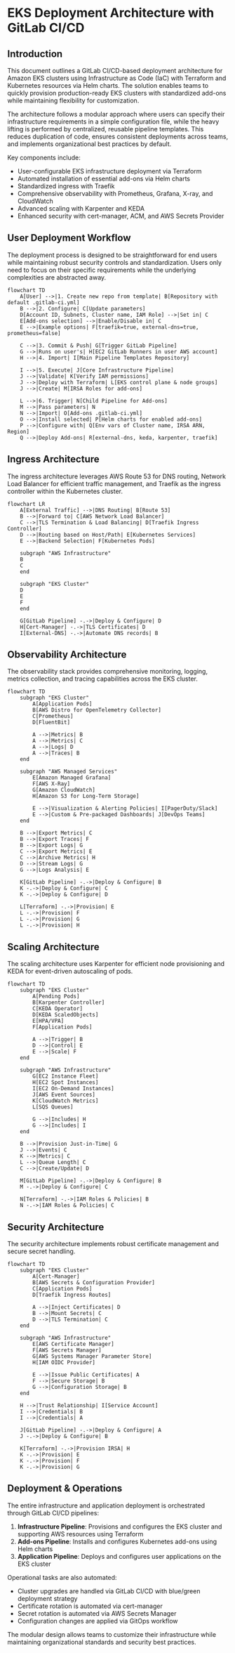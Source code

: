 # EKS Deployment Architecture with GitLab CI/CD

## Introduction

This document outlines a GitLab CI/CD-based deployment architecture for Amazon EKS clusters using Infrastructure as Code (IaC) with Terraform and Kubernetes resources via Helm charts. The solution enables teams to quickly provision production-ready EKS clusters with standardized add-ons while maintaining flexibility for customization.

The architecture follows a modular approach where users can specify their infrastructure requirements in a simple configuration file, while the heavy lifting is performed by centralized, reusable pipeline templates. This reduces duplication of code, ensures consistent deployments across teams, and implements organizational best practices by default.

Key components include:
- User-configurable EKS infrastructure deployment via Terraform
- Automated installation of essential add-ons via Helm charts
- Standardized ingress with Traefik
- Comprehensive observability with Prometheus, Grafana, X-ray, and CloudWatch
- Advanced scaling with Karpenter and KEDA
- Enhanced security with cert-manager, ACM, and AWS Secrets Provider

## User Deployment Workflow

The deployment process is designed to be straightforward for end users while maintaining robust security controls and standardization. Users only need to focus on their specific requirements while the underlying complexities are abstracted away.

```mermaid
flowchart TD
    A[User] -->|1. Create new repo from template| B[Repository with default .gitlab-ci.yml]
    B -->|2. Configure| C[Update parameters]
    D[Account ID, Subnets, Cluster name, IAM Role] -->|Set in| C
    E[Add-ons selection] -->|Enable/Disable in| C
    E -->|Example options| F[traefik=true, external-dns=true, prometheus=false]
    
    C -->|3. Commit & Push| G[Trigger GitLab Pipeline]
    G -->|Runs on user's| H[EC2 GitLab Runners in user AWS account]
    H -->|4. Import| I[Main Pipeline Templates Repository]
    
    I -->|5. Execute| J[Core Infrastructure Pipeline]
    J -->|Validate| K[Verify IAM permissions]
    J -->|Deploy with Terraform| L[EKS control plane & node groups]
    J -->|Create| M[IRSA Roles for add-ons]
    
    L -->|6. Trigger| N[Child Pipeline for Add-ons]
    M -->|Pass parameters| N
    N -->|Import| O[Add-ons .gitlab-ci.yml]
    O -->|Install selected| P[Helm charts for enabled add-ons]
    P -->|Configure with| Q[Env vars of Cluster name, IRSA ARN, Region]
    Q -->|Deploy Add-ons| R[external-dns, keda, karpenter, traefik]
```

## Ingress Architecture

The ingress architecture leverages AWS Route 53 for DNS routing, Network Load Balancer for efficient traffic management, and Traefik as the ingress controller within the Kubernetes cluster.

```mermaid
flowchart LR
    A[External Traffic] -->|DNS Routing| B[Route 53]
    B -->|Forward to| C[AWS Network Load Balancer]
    C -->|TLS Termination & Load Balancing| D[Traefik Ingress Controller]
    D -->|Routing based on Host/Path| E[Kubernetes Services]
    E -->|Backend Selection| F[Kubernetes Pods]
    
    subgraph "AWS Infrastructure"
    B
    C
    end
    
    subgraph "EKS Cluster"
    D
    E
    F
    end
    
    G[GitLab Pipeline] -.->|Deploy & Configure| D
    H[Cert-Manager] -.->|TLS Certificates| D
    I[External-DNS] -.->|Automate DNS records| B
```

## Observability Architecture

The observability stack provides comprehensive monitoring, logging, metrics collection, and tracing capabilities across the EKS cluster.

```mermaid
flowchart TD
    subgraph "EKS Cluster"
        A[Application Pods]
        B[AWS Distro for OpenTelemetry Collector]
        C[Prometheus]
        D[FluentBit]
        
        A -->|Metrics| B
        A -->|Metrics| C
        A -->|Logs| D
        A -->|Traces| B
    end
    
    subgraph "AWS Managed Services"
        E[Amazon Managed Grafana]
        F[AWS X-Ray]
        G[Amazon CloudWatch]
        H[Amazon S3 for Long-Term Storage]
        
        E -->|Visualization & Alerting Policies| I[PagerDuty/Slack]
        E -->|Custom & Pre-packaged Dashboards| J[DevOps Teams]
    end
    
    B -->|Export Metrics| C
    B -->|Export Traces| F
    B -->|Export Logs| G
    C -->|Export Metrics| E
    C -->|Archive Metrics| H
    D -->|Stream Logs| G
    G -->|Logs Analysis| E
    
    K[GitLab Pipeline] -.->|Deploy & Configure| B
    K -.->|Deploy & Configure| C
    K -.->|Deploy & Configure| D
    
    L[Terraform] -.->|Provision| E
    L -.->|Provision| F
    L -.->|Provision| G
    L -.->|Provision| H
```

## Scaling Architecture

The scaling architecture uses Karpenter for efficient node provisioning and KEDA for event-driven autoscaling of pods.

```mermaid
flowchart TD
    subgraph "EKS Cluster"
        A[Pending Pods]
        B[Karpenter Controller]
        C[KEDA Operator]
        D[KEDA ScaledObjects]
        E[HPA/VPA]
        F[Application Pods]
        
        A -->|Trigger| B
        D -->|Control| E
        E -->|Scale| F
    end
    
    subgraph "AWS Infrastructure"
        G[EC2 Instance Fleet]
        H[EC2 Spot Instances]
        I[EC2 On-Demand Instances]
        J[AWS Event Sources]
        K[CloudWatch Metrics]
        L[SQS Queues]
        
        G -->|Includes| H
        G -->|Includes| I
    end
    
    B -->|Provision Just-in-Time| G
    J -->|Events| C
    K -->|Metrics| C
    L -->|Queue Length| C
    C -->|Create/Update| D
    
    M[GitLab Pipeline] -.->|Deploy & Configure| B
    M -.->|Deploy & Configure| C
    
    N[Terraform] -.->|IAM Roles & Policies| B
    N -.->|IAM Roles & Policies| C
```

## Security Architecture

The security architecture implements robust certificate management and secure secret handling.

```mermaid
flowchart TD
    subgraph "EKS Cluster"
        A[Cert-Manager]
        B[AWS Secrets & Configuration Provider]
        C[Application Pods]
        D[Traefik Ingress Routes]
        
        A -->|Inject Certificates| D
        B -->|Mount Secrets| C
        D -->|TLS Termination| C
    end
    
    subgraph "AWS Infrastructure"
        E[AWS Certificate Manager]
        F[AWS Secrets Manager]
        G[AWS Systems Manager Parameter Store]
        H[IAM OIDC Provider]
        
        E -->|Issue Public Certificates| A
        F -->|Secure Storage| B
        G -->|Configuration Storage| B
    end
    
    H -->|Trust Relationship| I[Service Account]
    I -->|Credentials| B
    I -->|Credentials| A
    
    J[GitLab Pipeline] -.->|Deploy & Configure| A
    J -.->|Deploy & Configure| B
    
    K[Terraform] -.->|Provision IRSA| H
    K -.->|Provision| E
    K -.->|Provision| F
    K -.->|Provision| G
```

## Deployment & Operations

The entire infrastructure and application deployment is orchestrated through GitLab CI/CD pipelines:

1. **Infrastructure Pipeline**: Provisions and configures the EKS cluster and supporting AWS resources using Terraform
2. **Add-ons Pipeline**: Installs and configures Kubernetes add-ons using Helm charts
3. **Application Pipeline**: Deploys and configures user applications on the EKS cluster

Operational tasks are also automated:
- Cluster upgrades are handled via GitLab CI/CD with blue/green deployment strategy
- Certificate rotation is automated via cert-manager
- Secret rotation is automated via AWS Secrets Manager
- Configuration changes are applied via GitOps workflow

The modular design allows teams to customize their infrastructure while maintaining organizational standards and security best practices.
